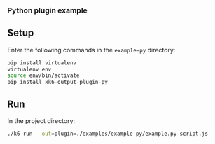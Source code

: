 ### Python plugin example

## Setup

Enter the following commands in the `example-py` directory:

```bash
pip install virtualenv
virtualenv env
source env/bin/activate
pip install xk6-output-plugin-py
```

## Run

In the project directory:

```bash
./k6 run --out=plugin=./examples/example-py/example.py script.js
```
